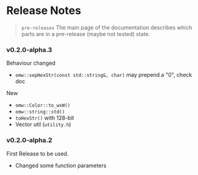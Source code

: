 # Release Notes

> `pre-releases`
> The main page of the documentation describes which parts are in
> a pre-release (maybe not tested) state.



### v0.2.0-alpha.3

Behaviour changed
 - `omw::sepHexStr(const std::string&, char)` may prepend a "0", check doc

New
 - `omw::Color::to_wxW()`
 - `omw::string::std()`
 - `toHexStr()` with 128-bit
 - Vector util (`utility.h`)



### v0.2.0-alpha.2

First Release to be used.
 - Changed some function parameters
